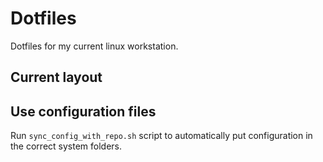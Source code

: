 # Dotfiles

Dotfiles for my current linux workstation.

## Current layout

## Use configuration files

Run `sync_config_with_repo.sh` script to automatically put configuration in the correct system folders.
